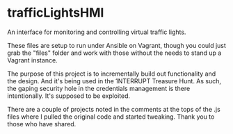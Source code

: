 # trafficLightsHMI
An interface for monitoring and controlling virtual traffic lights.

These files are setup to run under Ansible on Vagrant, though you could just grab the "files" folder and work with those without the needs to stand up a Vagrant instance.

The purpose of this project is to incrementally build out functionality and the design. And it's being used in the 
1NTERRUPT Treasure Hunt. As such, the gaping security hole in the credentials management is there intentionally. It's supposed
to be exploited.

There are a couple of projects noted in the comments at the tops of the .js files where I pulled the original code and started
tweaking. Thank you to those who have shared.
